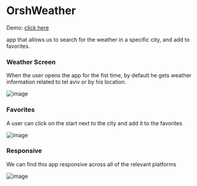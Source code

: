 # OrshWeather
Demo: [click here](https://weather-app-or-30-01-22.herokuapp.com/)

app that allows us to search for the weather in a specific city, and add to favorites.



### Weather Screen

When the user opens the app for the fist time, by default he gets weather information related to tel aviv or by his location.

![image](https://user-images.githubusercontent.com/46129649/151689370-3bd665d6-e891-4e9b-82d5-d8eaf2655425.png)

### Favorites

A user can click on the start next to the city and add it to the favorites

![image](https://user-images.githubusercontent.com/46129649/151689386-f4dbf95a-a81f-40a4-8ac8-2c7340870a99.png)

### Responsive

We can find this app responsive across all of the relevant platforms

![image](https://user-images.githubusercontent.com/46129649/151689399-7193fabf-5c0e-40d5-bc49-f9989abaf72b.png)

